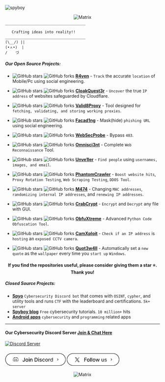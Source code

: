 ![spyboy](https://spyboy.blog/wp-content/uploads/2022/02/cropped-cropped-750fe7492e42a8873ac30cedf4e6e05e.jpg)

<div align="center">
  <img src="https://readme-typing-svg.demolab.com?font=monospace&size=10&duration=15000&pause=0&color=00FF00&width=1000&height=60&lines=I wasn't a hacker for the money, and it wasn't to cause damage. It was all about getting the information, learning more. It was all about the intoxication for the technology." alt="Matrix">
</div>

    ￣￣￣￣￣￣￣￣￣￣￣￣￣￣￣￣￣￣￣￣￣￣
       Crafting ideas into reality!!                      
    ＿＿＿＿＿＿＿＿＿＿＿＿＿＿＿＿＿＿＿＿＿＿ 
    (\__/) || 
    (•ㅅ•)  | 
    / 　 づ
##### Our Open Source Projects:

- ![GitHub stars](https://img.shields.io/github/stars/spyboy-productions/r4ven?style=social) ![GitHub forks](https://img.shields.io/github/forks/spyboy-productions/r4ven?style=social)
[**R4ven**](https://github.com/spyboy-productions/r4ven) - `Track` the accurate `location` of Mobile/Pc using social engineering.

- ![GitHub stars](https://img.shields.io/github/stars/spyboy-productions/CloakQuest3r?style=social) ![GitHub forks](https://img.shields.io/github/forks/spyboy-productions/CloakQuest3r?style=social)
[**CloakQuest3r**](https://github.com/spyboy-productions/CloakQuest3r) - `Uncover` the true `IP address` of websites safeguarded by Cloudflare.

- ![GitHub stars](https://img.shields.io/github/stars/spyboy-productions/Valid8Proxy?style=social) ![GitHub forks](https://img.shields.io/github/forks/spyboy-productions/Valid8Proxy?style=social)
[**Valid8Proxy**](https://github.com/spyboy-productions/Valid8Proxy) - Tool designed for `fetching, validating, and storing working proxies`.

- ![GitHub stars](https://img.shields.io/github/stars/spyboy-productions/Facad1ng?style=social) ![GitHub forks](https://img.shields.io/github/forks/spyboy-productions/Facad1ng?style=social)
[**Facad1ng**](https://github.com/spyboy-productions/Facad1ng) - Mask(hide) `phishing URL` using social engineering.

- ![GitHub stars](https://img.shields.io/github/stars/spyboy-productions/WebSecProbe?style=social) ![GitHub forks](https://img.shields.io/github/forks/spyboy-productions/WebSecProbe?style=social)
[**WebSecProbe**](https://github.com/spyboy-productions/WebSecProbe) - Bypass `403`.

- ![GitHub stars](https://img.shields.io/github/stars/spyboy-productions/omnisci3nt?style=social) ![GitHub forks](https://img.shields.io/github/forks/spyboy-productions/omnisci3nt?style=social)
[**Omnisci3nt**](https://github.com/spyboy-productions/omnisci3nt) - Complete `Web Reconnaissance` Tool.

- ![GitHub stars](https://img.shields.io/github/stars/spyboy-productions/unve1ler?style=social) ![GitHub forks](https://img.shields.io/github/forks/spyboy-productions/unve1ler?style=social)
[**Unve1ler**](https://github.com/spyboy-productions/unve1ler) - `Find people` using `usernames, images, and email`.

- ![GitHub stars](https://img.shields.io/github/stars/spyboy-productions/PhantomCrawler?style=social) ![GitHub forks](https://img.shields.io/github/forks/spyboy-productions/PhantomCrawler?style=social)
[**PhantomCrawler**](https://github.com/spyboy-productions/PhantomCrawler) - `Boost website hits`, `Proxy Rotation Testing`, `Web Scraping Testing`, `DDOS Tool`.

- ![GitHub stars](https://img.shields.io/github/stars/spyboy-productions/M474?style=social) ![GitHub forks](https://img.shields.io/github/forks/spyboy-productions/M474?style=social)
[**M474**](https://github.com/spyboy-productions/M474) - Changing `MAC addresses`, `randomizing internal IP addresses`, and `renewing IP addresses`.

- ![GitHub stars](https://img.shields.io/github/stars/spyboy-productions/CrabCrypt?style=social) ![GitHub forks](https://img.shields.io/github/forks/spyboy-productions/CrabCrypt?style=social)
[**CrabCrypt**](https://github.com/spyboy-productions/CrabCrypt) - `Encrypt` and `Decrypt` any file with GUI.

- ![GitHub stars](https://img.shields.io/github/stars/spyboy-productions/ObfuXtreme?style=social) ![GitHub forks](https://img.shields.io/github/forks/spyboy-productions/ObfuXtreme?style=social)
[**ObfuXtreme**](https://github.com/spyboy-productions/ObfuXtreme) - Advanced `Python Code` `Obfuscation Tool`.

- ![GitHub stars](https://img.shields.io/github/stars/spyboy-productions/CamXploit?style=social) ![GitHub forks](https://img.shields.io/github/forks/spyboy-productions/CamXploit?style=social)
[**CamXploit**](https://github.com/spyboy-productions/CamXploit) - `Check if an IP address` is `hosting` an `exposed CCTV camera`.

- ![GitHub stars](https://img.shields.io/github/stars/spyboy-productions/Quot3w4ll?style=social) ![GitHub forks](https://img.shields.io/github/forks/spyboy-productions/Quot3w4ll?style=social)
[**Quot3w4ll**](https://github.com/spyboy-productions/Quot3w4ll) - Automatically set a `new quote` as the `wallpaper` every time you `start up` `Windows`.

<h4 align="center">If you find the repositories useful, please consider giving them a star ⭐️. Thank you!<h4/>

##### Closed Source Projects:

- [**Spyo**](https://top.gg/bot/877644741339144244) `Cybersecurity Discord bot` that comes with `OSINT`, `cypher`, and utility tools and runs `CTF` with the leaderboard and certifications. `5k+ server`
- [**Spyboy blog**](https://spyboy.blog/) `Free` cybersecurity tutorials. `10 million+` hits
- [**Android apps**](https://play.google.com/store/apps/dev?id=6188034454598466210) `cybersecurity` and `programming` related apps
---

#### Our Cybersecurity Discord Server [Join & Chat Here](https://discord.gg/ZChEmMwE8d)
[![Discord Server](https://discord.com/api/guilds/726495265330298973/embed.png)](https://discord.gg/ZChEmMwE8d)

<h3 align="left">
  <a href="https://discord.gg/ZChEmMwE8d"><img src="https://raw.githubusercontent.com/mjorritsma/public-images/main/Discord-Button.png" height="40" alt="Join Discord"></a> <a href="https://twitter.com/itisspyboy"><img src="https://raw.githubusercontent.com/mjorritsma/public-images/main/X-Button.png" height="40" alt="Follow Twitter"></a>
</h3>

<div align="center">
  <img src="https://readme-typing-svg.demolab.com?font=monospace&size=15&duration=3000&pause=0&color=FF0000&width=1000&height=60&lines=Everything+Can+Be+Hacked!;Everything+Is+Vulnerable!" alt="Matrix">
</div>
